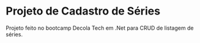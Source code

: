 # Projeto de Cadastro de Séries
Projeto feito no bootcamp Decola Tech em .Net para CRUD de listagem de séries.
